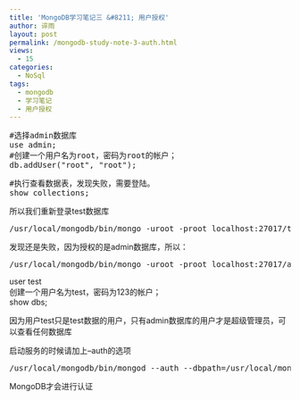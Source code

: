 ```yaml
---
title: 'MongoDB学习笔记三 &#8211; 用户授权'
author: 谇雨
layout: post
permalink: /mongodb-study-note-3-auth.html
views:
  - 15
categories:
  - NoSql
tags:
  - mongodb
  - 学习笔记
  - 用户授权
---
```

<pre class="lang:sh decode:true " >#选择admin数据库
use admin;
#创建一个用户名为root，密码为root的帐户；
db.addUser("root", "root");
</pre>

<pre class="lang:sh decode:true " >#执行查看数据表，发现失败，需要登陆。
show collections;
</pre>

所以我们重新登录test数据库

<pre class="lang:sh decode:true " >/usr/local/mongodb/bin/mongo -uroot -proot localhost:27017/test</pre>

发现还是失败，因为授权的是admin数据库，所以：

<pre class="lang:sh decode:true " >/usr/local/mongodb/bin/mongo -uroot -proot localhost:27017/admin</pre>

user test  
创建一个用户名为test，密码为123的帐户；  
show dbs;

因为用户test只是test数据的用户，只有admin数据库的用户才是超级管理员，可以查看任何数据库

启动服务的时候请加上&#8211;auth的选项

<pre class="lang:sh decode:true " >/usr/local/mongodb/bin/mongod --auth --dbpath=/usr/local/mongodb/data/ --logpath=/usr/local/mongodb/dblogs --fork</pre>

MongoDB才会进行认证